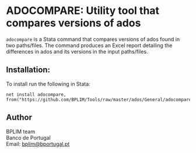 # ADOCOMPARE: Utility tool that compares versions of ados

`adocompare` is a Stata command that compares versions of ados found in two paths/files. The command produces an Excel report detailing the differences in ados and its versions 
in the input paths/files.

## Installation:

To install run the following in Stata:

```
net install adocompare, from("https://github.com/BPLIM/Tools/raw/master/ados/General/adocompare/")
```

## Author

BPLIM team
<br>Banco de Portugal
<br>Email: bplim@bportugal.pt
